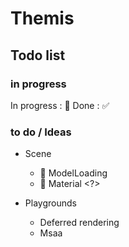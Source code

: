 # Themis

## Todo list

### in progress

In progress : 🔲 Done : ✅

### to do / Ideas
* Scene 
  * 🔲 ModelLoading
  * 🔲 Material <?>

* Playgrounds
  * Deferred rendering
  * Msaa
